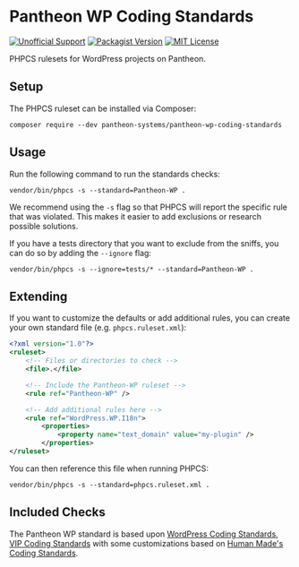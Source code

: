 # Pantheon WP Coding Standards
[![Unofficial Support](https://img.shields.io/badge/pantheon-unsupported-yellow?logo=pantheon&color=FFDC28)](https://pantheon.io/docs/oss-support-levels#unofficial-support) [![Packagist Version](https://img.shields.io/packagist/v/pantheon-systems/pantheon-wp-coding-standards)](https://packagist.org/packages/pantheon-systems/pantheon-wp-coding-standards) [![MIT License](https://img.shields.io/github/license/pantheon-systems/Pantheon-WP-Coding-Standards)](https://github.com/pantheon-systems/Pantheon-WP-Coding-Standards/blob/main/LICENSE)

PHPCS rulesets for WordPress projects on Pantheon.

## Setup
The PHPCS ruleset can be installed via Composer:

`composer require --dev pantheon-systems/pantheon-wp-coding-standards`

## Usage

Run the following command to run the standards checks:

```
vendor/bin/phpcs -s --standard=Pantheon-WP .
```

We recommend using the `-s` flag so that PHPCS will report the specific rule that was violated. This makes it easier to add exclusions or research possible solutions.

If you have a tests directory that you want to exclude from the sniffs, you can do so by adding the `--ignore` flag:

```
vendor/bin/phpcs -s --ignore=tests/* --standard=Pantheon-WP .
```

## Extending

If you want to customize the defaults or add additional rules, you can create your own standard file (e.g. `phpcs.ruleset.xml`):

```xml
<?xml version="1.0"?>
<ruleset>
	<!-- Files or directories to check -->
	<file>.</file>

	<!-- Include the Pantheon-WP ruleset -->
	<rule ref="Pantheon-WP" />

	<!-- Add additional rules here -->
	<rule ref="WordPress.WP.I18n">
		<properties>
			<property name="text_domain" value="my-plugin" />
		</properties>
</ruleset>
```

You can then reference this file when running PHPCS:

```
vendor/bin/phpcs -s --standard=phpcs.ruleset.xml .
```

## Included Checks

The Pantheon WP standard is based upon [WordPress Coding Standards](https://github.com/WordPress/WordPress-Coding-Standards/), [VIP Coding Standards](https://github.com/Automattic/VIP-Coding-Standards) with some customizations based on [Human Made's Coding Standards](https://github.com/humanmade/coding-standards/).